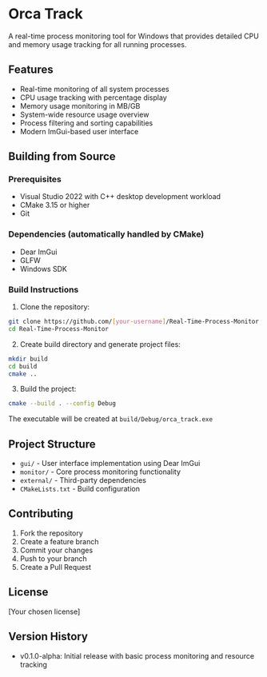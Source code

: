 # Orca Track

A real-time process monitoring tool for Windows that provides detailed CPU and memory usage tracking for all running processes.

## Features

- Real-time monitoring of all system processes
- CPU usage tracking with percentage display
- Memory usage monitoring in MB/GB
- System-wide resource usage overview
- Process filtering and sorting capabilities
- Modern ImGui-based user interface

## Building from Source

### Prerequisites

- Visual Studio 2022 with C++ desktop development workload
- CMake 3.15 or higher
- Git

### Dependencies (automatically handled by CMake)

- Dear ImGui
- GLFW
- Windows SDK

### Build Instructions

1. Clone the repository:
```bash
git clone https://github.com/[your-username]/Real-Time-Process-Monitor.git
cd Real-Time-Process-Monitor
```

2. Create build directory and generate project files:
```bash
mkdir build
cd build
cmake ..
```

3. Build the project:
```bash
cmake --build . --config Debug
```

The executable will be created at `build/Debug/orca_track.exe`

## Project Structure

- `gui/` - User interface implementation using Dear ImGui
- `monitor/` - Core process monitoring functionality
- `external/` - Third-party dependencies
- `CMakeLists.txt` - Build configuration

## Contributing

1. Fork the repository
2. Create a feature branch
3. Commit your changes
4. Push to your branch
5. Create a Pull Request

## License

[Your chosen license]

## Version History

- v0.1.0-alpha: Initial release with basic process monitoring and resource tracking 